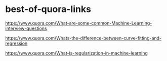 # best-of-quora-links
https://www.quora.com/What-are-some-common-Machine-Learning-interview-questions

https://www.quora.com/Whats-the-difference-between-curve-fitting-and-regression

https://www.quora.com/What-is-regularization-in-machine-learning
